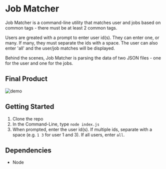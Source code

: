 # Job Matcher

Job Matcher is a command-line utility that matches user and jobs based on common tags - there must be at least 2 common tags.

Users are greated with a prompt to enter user id(s). They can enter one, or many. If many, they must separate the ids with a space. The user can also enter 'all' and the user/job matches will be displayed.

Behind the scenes, Job Matcher is parsing the data of two JSON files - one for the user and one for the jobs.

## Final Product

![demo](https://github.com/StephhyL/lumiq-take-home-exercise/blob/main/docs/jobMatcherDemo.gif)

## Getting Started

1. Clone the repo
2. In the Command-Line, type `node index.js`
3. When prompted, enter the user id(s). If multiple ids, separate with a space (e.g. `1 3` for user 1 and 3). If all users, enter `all`.

## Dependencies

- Node

